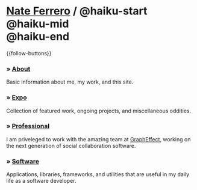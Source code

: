 # [Nate Ferrero](/) / @haiku-start <br/>@haiku-mid <br/>@haiku-end
{{follow-buttons}}

### &raquo; [About](/about/)
Basic information about me, my work, and this site.

### &raquo; [Expo](/expo/)
Collection of featured work, ongoing projects, and miscellaneous oddities.

### &raquo; [Professional](/resume/)
I am priveleged to work with the amazing team at <a href="http://grapheffect.com/" target="_blank">GraphEffect</a>, working on the next generation of social collaboration software.

### &raquo; [Software](/software/)
Applications, libraries, frameworks, and utilities that are useful in my daily life as a software developer.
